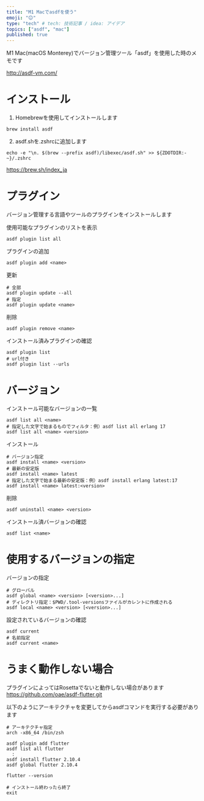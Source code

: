 ```yaml
---
title: "M1 Macでasdfを使う"
emoji: "😊"
type: "tech" # tech: 技術記事 / idea: アイデア
topics: ["asdf", "mac"]
published: true
---
```

M1 Mac(macOS Monterey)でバージョン管理ツール「asdf」を使用した時のメモです

http://asdf-vm.com/

# インストール

1. Homebrewを使用してインストールします
```
brew install asdf
```

2. asdf.shを.zshrcに追加します
```
echo -e "\n. $(brew --prefix asdf)/libexec/asdf.sh" >> ${ZDOTDIR:-~}/.zshrc
```

https://brew.sh/index_ja

# プラグイン

バージョン管理する言語やツールのプラグインをインストールします

使用可能なプラグインのリストを表示
```
asdf plugin list all
```

プラグインの追加
```
asdf plugin add <name>
```
更新
```
# 全部
asdf plugin update --all
# 指定
asdf plugin update <name>
```
削除
```
asdf plugin remove <name>
```
インストール済みプラグインの確認
```
asdf plugin list
# url付き
asdf plugin list --urls
```

# バージョン

インストール可能なバージョンの一覧
```
asdf list all <name>
# 指定した文字で始まるものでフィルタ：例）asdf list all erlang 17
asdf list all <name> <version>
```
インストール
```
# バージョン指定
asdf install <name> <version>
# 最新の安定版
asdf install <name> latest
# 指定した文字で始まる最新の安定版：例）asdf install erlang latest:17
asdf install <name> latest:<version>
```
削除
```
asdf uninstall <name> <version>
```
インストール済バージョンの確認
```
asdf list <name>
```

# 使用するバージョンの指定

バージョンの指定
```
# グローバル
asdf global <name> <version> [<version>...]
# ディレクトリ指定：$PWD/.tool-versionsファイルがカレントに作成される
asdf local <name> <version> [<version>...]
```
設定されているバージョンの確認
```
asdf current
# 名前指定
asdf current <name>
```

# うまく動作しない場合

プラグインによってはRosettaでないと動作しない場合があります
https://github.com/oae/asdf-flutter.git

以下のようにアーキテクチャを変更してからasdfコマンドを実行する必要があります
```
# アーキテクチャ指定
arch -x86_64 /bin/zsh

asdf plugin add flutter
asdf list all flutter
  :
asdf install flutter 2.10.4
asdf global flutter 2.10.4

flutter --version

# インストール終わったら終了
exit
```
